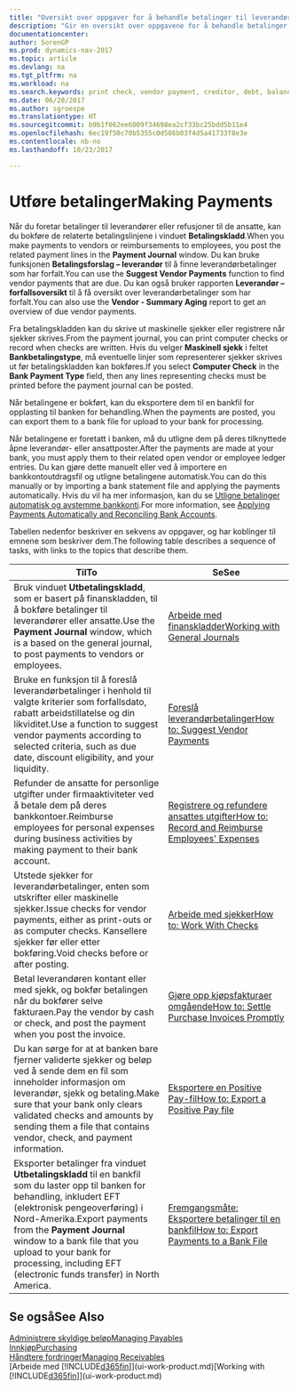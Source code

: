 ```yaml
---
title: "Oversikt over oppgaver for å behandle betalinger til leverandører"
description: "Gir en oversikt over oppgavene for å behandle betalinger til leverandører eller kreditorer, inkludert bokføring av betalingslinjene og oversikt over forfalt saldo."
documentationcenter: 
author: SorenGP
ms.prod: dynamics-nav-2017
ms.topic: article
ms.devlang: na
ms.tgt_pltfrm: na
ms.workload: na
ms.search.keywords: print check, vendor payment, creditor, debt, balance due, AP
ms.date: 06/28/2017
ms.author: sgroespe
ms.translationtype: HT
ms.sourcegitcommit: b9b1f062ee6009f34698ea2cf33bc25bdd5b11e4
ms.openlocfilehash: 6ec19f50c70b5355c0d586b03f4d5a41733f8e3e
ms.contentlocale: nb-no
ms.lasthandoff: 10/23/2017

---
```

# <a name="making-payments"></a><span data-ttu-id="bb8ef-103">Utføre betalinger</span><span class="sxs-lookup"><span data-stu-id="bb8ef-103">Making Payments</span></span>
<span data-ttu-id="bb8ef-104">Når du foretar betalinger til leverandører eller refusjoner til de ansatte, kan du bokføre de relaterte betalingslinjene i vinduet **Betalingskladd**.</span><span class="sxs-lookup"><span data-stu-id="bb8ef-104">When you make payments to vendors or reimbursements to employees, you post the related payment lines in the **Payment Journal** window.</span></span> <span data-ttu-id="bb8ef-105">Du kan bruke funksjonen **Betalingsforslag – leverandør** til å finne leverandørbetalinger som har forfalt.</span><span class="sxs-lookup"><span data-stu-id="bb8ef-105">You can use the **Suggest Vendor Payments** function to find vendor payments that are due.</span></span> <span data-ttu-id="bb8ef-106">Du kan også bruker rapporten **Leverandør – forfallsoversikt** til å få oversikt over leverandørbetalinger som har forfalt.</span><span class="sxs-lookup"><span data-stu-id="bb8ef-106">You can also use the **Vendor - Summary Aging** report to get an overview of due vendor payments.</span></span>

<span data-ttu-id="bb8ef-107">Fra betalingskladden kan du skrive ut maskinelle sjekker eller registrere når sjekker skrives.</span><span class="sxs-lookup"><span data-stu-id="bb8ef-107">From the payment journal, you can print computer checks or record when checks are written.</span></span> <span data-ttu-id="bb8ef-108">Hvis du velger **Maskinell sjekk** i feltet **Bankbetalingstype**, må eventuelle linjer som representerer sjekker skrives ut før betalingskladden kan bokføres.</span><span class="sxs-lookup"><span data-stu-id="bb8ef-108">If you select **Computer Check** in the **Bank Payment Type** field, then any lines representing checks must be printed before the payment journal can be posted.</span></span>

<span data-ttu-id="bb8ef-109">Når betalingene er bokført, kan du eksportere dem til en bankfil for opplasting til banken for behandling.</span><span class="sxs-lookup"><span data-stu-id="bb8ef-109">When the payments are posted, you can export them to a bank file for upload to your bank for processing.</span></span>

<span data-ttu-id="bb8ef-110">Når betalingene er foretatt i banken, må du utligne dem på deres tilknyttede åpne leverandør- eller ansattposter.</span><span class="sxs-lookup"><span data-stu-id="bb8ef-110">After the payments are made at your bank, you must apply them to their related open vendor or employee ledger entries.</span></span> <span data-ttu-id="bb8ef-111">Du kan gjøre dette manuelt eller ved å importere en bankkontoutdragsfil og utligne betalingene automatisk.</span><span class="sxs-lookup"><span data-stu-id="bb8ef-111">You can do this manually or by importing a bank statement file and applying the payments automatically.</span></span> <span data-ttu-id="bb8ef-112">Hvis du vil ha mer informasjon, kan du se [Utligne betalinger automatisk og avstemme bankkonti](receivables-apply-payments-auto-reconcile-bank-accounts.md).</span><span class="sxs-lookup"><span data-stu-id="bb8ef-112">For more information, see [Applying Payments Automatically and Reconciling Bank Accounts](receivables-apply-payments-auto-reconcile-bank-accounts.md).</span></span>

<span data-ttu-id="bb8ef-113">Tabellen nedenfor beskriver en sekvens av oppgaver, og har koblinger til emnene som beskriver dem.</span><span class="sxs-lookup"><span data-stu-id="bb8ef-113">The following table describes a sequence of tasks, with links to the topics that describe them.</span></span>

| <span data-ttu-id="bb8ef-114">Til</span><span class="sxs-lookup"><span data-stu-id="bb8ef-114">To</span></span> | <span data-ttu-id="bb8ef-115">Se</span><span class="sxs-lookup"><span data-stu-id="bb8ef-115">See</span></span> |
| --- | --- |
|<span data-ttu-id="bb8ef-116">Bruk vinduet **Utbetalingskladd**, som er basert på finanskladden, til å bokføre betalinger til leverandører eller ansatte.</span><span class="sxs-lookup"><span data-stu-id="bb8ef-116">Use the **Payment Journal** window, which is a based on the general journal, to post payments to vendors or employees.</span></span>|[<span data-ttu-id="bb8ef-117">Arbeide med finanskladder</span><span class="sxs-lookup"><span data-stu-id="bb8ef-117">Working with General Journals</span></span>](ui-work-general-journals.md)|
| <span data-ttu-id="bb8ef-118">Bruke en funksjon til å foreslå leverandørbetalinger i henhold til valgte kriterier som forfallsdato, rabatt arbeidstillatelse og din likviditet.</span><span class="sxs-lookup"><span data-stu-id="bb8ef-118">Use a function to suggest vendor payments according to selected criteria, such as due date, discount eligibility, and your liquidity.</span></span> |[<span data-ttu-id="bb8ef-119">Foreslå leverandørbetalinger</span><span class="sxs-lookup"><span data-stu-id="bb8ef-119">How to: Suggest Vendor Payments</span></span>](payables-how-suggest-vendor-payments.md) |
|<span data-ttu-id="bb8ef-120">Refunder de ansatte for personlige utgifter under firmaaktiviteter ved å betale dem på deres bankkontoer.</span><span class="sxs-lookup"><span data-stu-id="bb8ef-120">Reimburse employees for personal expenses during business activities by making payment to their bank account.</span></span>|[<span data-ttu-id="bb8ef-121">Registrere og refundere ansattes utgifter</span><span class="sxs-lookup"><span data-stu-id="bb8ef-121">How to: Record and Reimburse Employees' Expenses</span></span>](finance-how-record-reimburse-employee-expenses.md)|
| <span data-ttu-id="bb8ef-122">Utstede sjekker for leverandørbetalinger, enten som utskrifter eller maskinelle sjekker.</span><span class="sxs-lookup"><span data-stu-id="bb8ef-122">Issue checks for vendor payments, either as print-outs or as computer checks.</span></span> <span data-ttu-id="bb8ef-123">Kansellere sjekker før eller etter bokføring.</span><span class="sxs-lookup"><span data-stu-id="bb8ef-123">Void checks before or after posting.</span></span> |[<span data-ttu-id="bb8ef-124">Arbeide med sjekker</span><span class="sxs-lookup"><span data-stu-id="bb8ef-124">How to: Work With Checks</span></span>](payables-how-work-checks.md) |
| <span data-ttu-id="bb8ef-125">Betal leverandøren kontant eller med sjekk, og bokfør betalingen når du bokfører selve fakturaen.</span><span class="sxs-lookup"><span data-stu-id="bb8ef-125">Pay the vendor by cash or check, and post the payment when you post the invoice.</span></span> |[<span data-ttu-id="bb8ef-126">Gjøre opp kjøpsfakturaer omgående</span><span class="sxs-lookup"><span data-stu-id="bb8ef-126">How to: Settle Purchase Invoices Promptly</span></span>](finance-how-to-settle-purchase-invoices-promptly.md) |
| <span data-ttu-id="bb8ef-127">Du kan sørge for at at banken bare fjerner validerte sjekker og beløp ved å sende dem en fil som inneholder informasjon om leverandør, sjekk og betaling.</span><span class="sxs-lookup"><span data-stu-id="bb8ef-127">Make sure that your bank only clears validated checks and amounts by sending them a file that contains vendor, check, and payment information.</span></span> |[<span data-ttu-id="bb8ef-128">Eksportere en Positive Pay-fil</span><span class="sxs-lookup"><span data-stu-id="bb8ef-128">How to: Export a Positive Pay file</span></span>](finance-how-positive-pay.md) |
|<span data-ttu-id="bb8ef-129">Eksporter betalinger fra vinduet **Utbetalingskladd** til en bankfil som du laster opp til banken for behandling, inkludert EFT (elektronisk pengeoverføring) i Nord-Amerika.</span><span class="sxs-lookup"><span data-stu-id="bb8ef-129">Export payments from the **Payment Journal** window to a bank file that you upload to your bank for processing, including EFT (electronic funds transfer) in North America.</span></span> |[<span data-ttu-id="bb8ef-130">Fremgangsmåte: Eksportere betalinger til en bankfil</span><span class="sxs-lookup"><span data-stu-id="bb8ef-130">How to: Export Payments to a Bank File</span></span>](payables-how-export-payments-bank-file.md)|  

## <a name="see-also"></a><span data-ttu-id="bb8ef-131">Se også</span><span class="sxs-lookup"><span data-stu-id="bb8ef-131">See Also</span></span>
[<span data-ttu-id="bb8ef-132">Administrere skyldige beløp</span><span class="sxs-lookup"><span data-stu-id="bb8ef-132">Managing Payables</span></span>](payables-manage-payables.md)  
[<span data-ttu-id="bb8ef-133">Innkjøp</span><span class="sxs-lookup"><span data-stu-id="bb8ef-133">Purchasing</span></span>](purchasing-manage-purchasing.md)  
[<span data-ttu-id="bb8ef-134">Håndtere fordringer</span><span class="sxs-lookup"><span data-stu-id="bb8ef-134">Managing Receivables</span></span>](receivables-manage-receivables.md)  
<span data-ttu-id="bb8ef-135">[Arbeide med [!INCLUDE[d365fin](includes/d365fin_md.md)]](ui-work-product.md)</span><span class="sxs-lookup"><span data-stu-id="bb8ef-135">[Working with [!INCLUDE[d365fin](includes/d365fin_md.md)]](ui-work-product.md)</span></span>  

